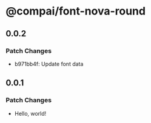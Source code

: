 # @compai/font-nova-round

## 0.0.2

### Patch Changes

- b971bb4f: Update font data

## 0.0.1

### Patch Changes

- Hello, world!
